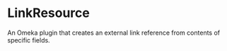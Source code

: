 # LinkResource
An Omeka plugin that creates an external link reference from contents of specific fields.
